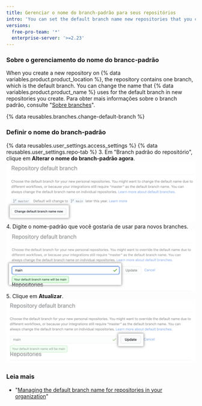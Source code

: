 ```yaml
---
title: Gerenciar o nome do branch-padrão para seus repositórios
intro: 'You can set the default branch name new repositories that you create on {% data variables.product.product_location %}.'
versions:
  free-pro-team: '*'
  enterprise-server: '>=2.23'
---
```


### Sobre o gerenciamento do nome do brancc-padrão

When you create a new repository on {% data variables.product.product_location %}, the repository contains one branch, which is the default branch. You can change the name that {% data variables.product.product_name %} uses for the default branch in new repositories you create. Para obter mais informações sobre o branch padrão, consulte "[Sobre branches](/github/collaborating-with-issues-and-pull-requests/about-branches#about-the-default-branch)".

{% data reusables.branches.change-default-branch %}

### Definir o nome do branch-padrão

{% data reusables.user_settings.access_settings %}
{% data reusables.user_settings.repo-tab %}
3. Em "Branch padrão do repositório", clique em **Alterar o nome do branch-padrão agora**. ![Botão de sobrescrever](/assets/images/help/settings/repo-default-name-button.png)
4. Digite o nome-padrão que você gostaria de usar para novos branches. ![Caixa de texto para digitar o nome-padrão](/assets/images/help/settings/repo-default-name-text.png)
5. Clique em **Atualizar**. ![Botão de atualizar](/assets/images/help/settings/repo-default-name-update.png)

### Leia mais

- "[Managing the default branch name for repositories in your organization](/github/setting-up-and-managing-organizations-and-teams/managing-the-default-branch-name-for-repositories-in-your-organization)"
